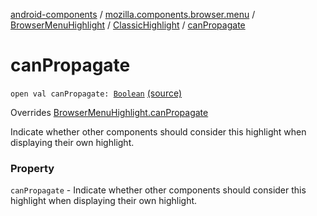 [android-components](../../../index.md) / [mozilla.components.browser.menu](../../index.md) / [BrowserMenuHighlight](../index.md) / [ClassicHighlight](index.md) / [canPropagate](./can-propagate.md)

# canPropagate

`open val canPropagate: `[`Boolean`](https://kotlinlang.org/api/latest/jvm/stdlib/kotlin/-boolean/index.html) [(source)](https://github.com/mozilla-mobile/android-components/blob/master/components/browser/menu/src/main/java/mozilla/components/browser/menu/BrowserMenuHighlight.kt#L68)

Overrides [BrowserMenuHighlight.canPropagate](../can-propagate.md)

Indicate whether other components should consider this highlight when
displaying their own highlight.

### Property

`canPropagate` - Indicate whether other components should consider this highlight when
displaying their own highlight.